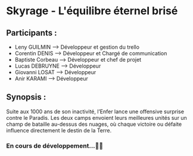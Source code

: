 # Skyrage - L'équilibre éternel brisé

## Participants : 
- Leny GUILMIN --> Développeur et gestion du trello
- Corentin DENIS --> Développeur et Chargé de communication
- Baptiste Corbeau --> Développeur et chef de projet
- Lucas DEBRUYNE --> Développeur
- Giovanni LOSAT --> Développeur
- Anir KARAMI --> Développeur

## Synopsis : 
Suite aux 1000 ans de son inactivité, l’Enfer lance une offensive surprise contre le Paradis. 
Les deux camps envoient leurs meilleures unités sur un champ de bataille au-dessus des nuages, 
où chaque victoire ou défaite influence directement le destin de la Terre.

### En cours de développement...🧑‍💻
